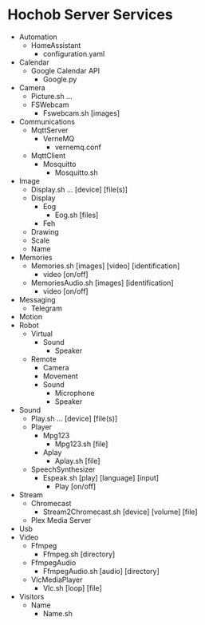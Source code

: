 # Hochob Server Services

- Automation
  - HomeAssistant
    - configuration.yaml
- Calendar
  - Google Calendar API
    - Google.py
- Camera
  - Picture.sh ...
  - FSWebcam
    - Fswebcam.sh [images]
- Communications
  - MqttServer
    - VerneMQ
      - vernemq.conf
  - MqttClient
    - Mosquitto
      - Mosquitto.sh
- Image
  - Display.sh ... [device] [file(s)]
  - Display
    - Eog
      - Eog.sh [files]
    - Feh
  - Drawing
  - Scale
  - Name
- Memories
  - Memories.sh [images] [video] [identification]
    - video [on/off]
  - MemoriesAudio.sh [images] [identification]
    - video [on/off]
- Messaging
  - Telegram
- Motion
- Robot
  - Virtual
    - Sound
      - Speaker
  - Remote
    - Camera
    - Movement
    - Sound
      - Microphone
      - Speaker
- Sound
  - Play.sh ... [device] [file(s)]
  - Player
    - Mpg123
      - Mpg123.sh [file]
    - Aplay
      - Aplay.sh [file]
  - SpeechSynthesizer
    - Espeak.sh [play] [language] [input]
      - Play [on/off]
- Stream
  - Chromecast
    - Stream2Chromecast.sh [device] [volume] [file]
  - Plex Media Server
- Usb
- Video
  - Ffmpeg
    - Ffmpeg.sh [directory]
  - FfmpegAudio
    - FfmpegAudio.sh [audio] [directory]
  - VlcMediaPlayer
    - Vlc.sh [loop] [file]
- Visitors
  - Name
    - Name.sh